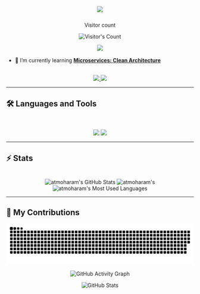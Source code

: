 <h1 align="center">
    <img src="https://readme-typing-svg.herokuapp.com/?font=Inter&size=48&center=true&vCenter=true&width=500&height=70&color=4493F8&duration=4000&lines=Hi+There!+👋;+I'm+Ahmed+Tarek!;" />
</h1>

<div align="center"> 
  <p>Visitor count</p>
  <img src="https://profile-counter.glitch.me/{USERNAME}/count.svg" alt="Visitor's Count" />
</div>

<p align="center">
  <img src="https://media2.giphy.com/media/v1.Y2lkPTc5MGI3NjExNGZ5ZDBrcnpqeHpkcnhrOTI4bDQ2c2g4ZDBqdTVtcXlqZ3djc3JoNiZlcD12MV9pbnRlcm5hbF9naWZfYnlfaWQmY3Q9Zw/RbDKaczqWovIugyJmW/giphy.gif" width="500">
</p>

- 🌱 I’m currently learning **[Microservices: Clean Architecture](https://www.udemy.com/course/microservices-clean-architecture-ddd-saga-outbox-kafka-kubernetes)**
<br>

<div align="center">
  <a href="at.moharm@gmail.com">
    <img src="https://img.shields.io/badge/Gmail-333333?style=for-the-badge&logo=gmail&logoColor=red" />
  </a>
  <a href="https://www.linkedin.com/in/ahmedmoharm/" target="_blank">
    <img src="https://img.shields.io/badge/LinkedIn-0077B5?style=for-the-badge&logo=linkedin&logoColor=white" target="_blank" />
  </a>
</div>

<hr>


## 🛠️ Languages and Tools

<br>

<p align="center">
  <img src="https://skillicons.dev/icons?i=java,spring,ts,nodejs,angular,mongodb,postgres,django,dotnet" />
  <img src="https://skillicons.dev/icons?i=html,css,sass,js,figma,docker,postman,kubernetes" />
</p>

<hr>


## ⚡️ Stats

<br>

<div align=center>
  <img width=390 src="https://github-readme-stats.vercel.app/api?username=atmoharam&theme=transparent&count_private=true&show_icons=true&rank_icon=github&locale=en" alt="atmoharam's GitHub Stats" />
  <img width=390 src="https://github-readme-streak-stats.herokuapp.com/?user=atmoharam&theme=transparent&count_private=true&border_radius=10&locale=en" alt="atmoharam's" />
  <img width=325 src="https://github-readme-stats.vercel.app/api/top-langs?username=atmoharam&theme=transparent&layout=donut&hide=css&langs_count=8&border_radius=10&show_icons=true&locale=en" alt="atmoharam's Most Used Languages" />
</div>

<hr>

## 🐍 My Contributions
<div align=center>
    
![Snake animation](https://github.com/atmoharam/atmoharam/blob/output/github-contribution-grid-snake.svg)

![GitHub Activity Graph](https://github-readme-activity-graph.vercel.app/graph?username=atmoharam&theme=dark)


![GitHub Stats](https://github-readme-stats.vercel.app/api?username=atmoharam&show_icons=true&theme=dark)
</div>

